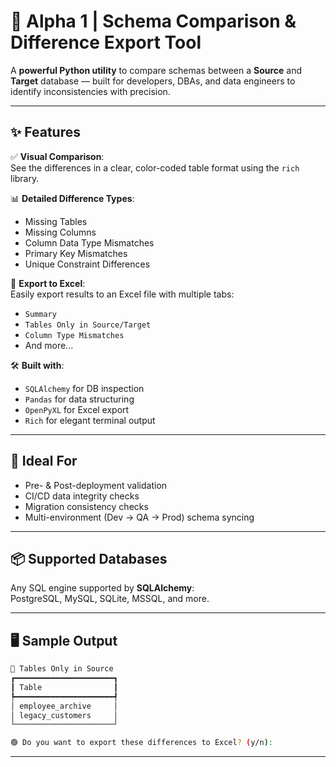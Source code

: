 # 🧠 Alpha 1 | Schema Comparison & Difference Export Tool

A **powerful Python utility** to compare schemas between a **Source** and **Target** database — built for developers, DBAs, and data engineers to identify inconsistencies with precision.

---

## ✨ Features

✅ **Visual Comparison**:  
See the differences in a clear, color-coded table format using the `rich` library.

📊 **Detailed Difference Types**:
- Missing Tables
- Missing Columns
- Column Data Type Mismatches
- Primary Key Mismatches
- Unique Constraint Differences

📁 **Export to Excel**:  
Easily export results to an Excel file with multiple tabs:
- `Summary`
- `Tables Only in Source/Target`
- `Column Type Mismatches`
- And more...

🛠 **Built with**:
- `SQLAlchemy` for DB inspection  
- `Pandas` for data structuring  
- `OpenPyXL` for Excel export  
- `Rich` for elegant terminal output

---

## 🚀 Ideal For

- Pre- & Post-deployment validation  
- CI/CD data integrity checks  
- Migration consistency checks  
- Multi-environment (Dev → QA → Prod) schema syncing

---

## 📦 Supported Databases

Any SQL engine supported by **SQLAlchemy**:  
PostgreSQL, MySQL, SQLite, MSSQL, and more.

---

## 🖥️ Sample Output

```bash
📌 Tables Only in Source
┏━━━━━━━━━━━━━━━━━━━━━━┓
┃ Table                ┃
┡━━━━━━━━━━━━━━━━━━━━━━┩
│ employee_archive     │
│ legacy_customers     │
└──────────────────────┘

🟢 Do you want to export these differences to Excel? (y/n):
```

---
